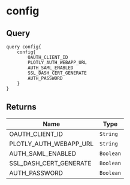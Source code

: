 # config

## Query

```
query config{
    config{
        OAUTH_CLIENT_ID
        PLOTLY_AUTH_WEBAPP_URL
        AUTH_SAML_ENABLED
        SSL_DASH_CERT_GENERATE
        AUTH_PASSWORD
    }
}
```

## Returns

Name | Type
---- | ----
OAUTH_CLIENT_ID | `String`
PLOTLY_AUTH_WEBAPP_URL | `String`
AUTH_SAML_ENABLED | `Boolean`
SSL_DASH_CERT_GENERATE | `Boolean`
AUTH_PASSWORD | `Boolean`
